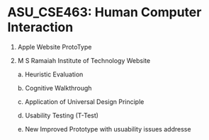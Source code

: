 # ASU_CSE463: Human Computer Interaction 

1. Apple Website ProtoType
2. M S Ramaiah Institute of Technology Website

    a. Heuristic Evaluation
    
    b. Cognitive Walkthrough
    
    c. Application of Universal Design Principle
    
    d. Usability Testing (T-Test)
    
    e. New Improved Prototype with usuability issues addresse
